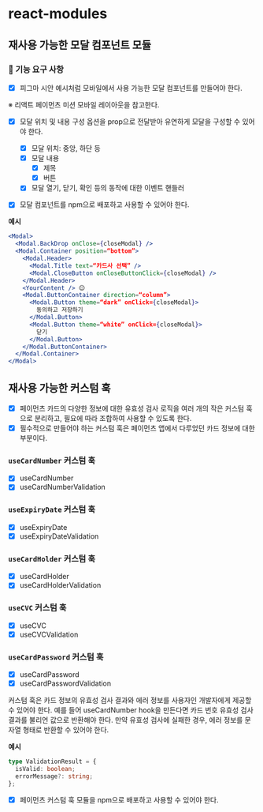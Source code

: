 # react-modules

## 재사용 가능한 모달 컴포넌트 모듈

### 🎯 기능 요구 사항

- [x] 피그마 시안 예시처럼 모바일에서 사용 가능한 모달 컴포넌트를 만들어야 한다.

※ 리액트 페이먼츠 미션 모바일 레이아웃을 참고한다.

- [x] 모달 위치 및 내용 구성 옵션을 prop으로 전달받아 유연하게 모달을 구성할 수 있어야 한다.

  - [x] 모달 위치: 중앙, 하단 등
  - [x] 모달 내용
    - [x] 제목
    - [x] 버튼
  - [x] 모달 열기, 닫기, 확인 등의 동작에 대한 이벤트 핸들러

- [x] 모달 컴포넌트를 npm으로 배포하고 사용할 수 있어야 한다.

**예시**

```jsx
<Modal>
  <Modal.BackDrop onClose={closeModal} />
  <Modal.Container position=“bottom”>
    <Modal.Header>
      <Modal.Title text=“카드사 선택” />
      <Modal.CloseButton onCloseButtonClick={closeModal} />
    </Modal.Header>
    <YourContent /> 😊
    <Modal.ButtonContainer direction=“column”>
      <Modal.Button theme=“dark” onClick={closeModal}>
        동의하고 저장하기
      </Modal.Button>
      <Modal.Button theme=“white” onClick={closeModal}>
        닫기
      </Modal.Button>
    </Modal.ButtonContainer>
  </Modal.Container>
</Modal>
```

## 재사용 가능한 커스텀 훅

- [x] 페이먼츠 카드의 다양한 정보에 대한 유효성 검사 로직을 여러 개의 작은 커스텀 훅으로 분리하고, 필요에 따라 조합하여 사용할 수 있도록 한다.
- [x] 필수적으로 만들어야 하는 커스텀 훅은 페이먼츠 앱에서 다루었던 카드 정보에 대한 부분이다.

### `useCardNumber` 커스텀 훅

- [x] useCardNumber
- [x] useCardNumberValidation

### `useExpiryDate` 커스텀 훅

- [x] useExpiryDate
- [x] useExpiryDateValidation

### `useCardHolder` 커스텀 훅

- [x] useCardHolder
- [x] useCardHolderValidation

### `useCVC` 커스텀 훅

- [x] useCVC
- [x] useCVCValidation

### `useCardPassword` 커스텀 훅

- [x] useCardPassword
- [x] useCardPasswordValidation

커스텀 훅은 카드 정보의 유효성 검사 결과와 에러 정보를 사용자인 개발자에게
제공할 수 있어야 한다. 예를 들어 useCardNumber hook을 만든다면 카드 번호 유효성 검사 결과를 불리언 값으로 반환해야 한다. 만약 유효성 검사에 실패한 경우, 에러 정보를 문자열 형태로 반환할 수 있어야 한다.

**예시**

```ts
type ValidationResult = {
  isValid: boolean;
  errorMessage?: string;
};
```

- [x] 페이먼츠 커스텀 훅 모듈을 npm으로 배포하고 사용할 수 있어야 한다.
